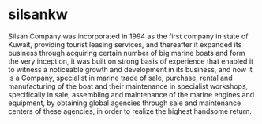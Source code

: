# silsankw
Silsan Company was incorporated in 1994 as the first company in state of Kuwait, providing tourist leasing services, and thereafter it expanded its business through acquiring certain number of big marine boats and form the very inception, it was built on strong basis of experience that enabled it to witness a noticeable growth and development in its business, and now it is a Company, specialist in marine trade of sale, purchase, rental and manufacturing of the boat and their maintenance in specialist workshops, specifically in sale, assembling and maintenance of the marine engines and equipment, by obtaining global agencies through sale and maintenance centers of these agencies, in order to realize the highest handsome return.
